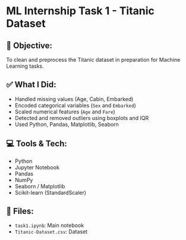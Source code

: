 # ML Internship Task 1 - Titanic Dataset

## 📌 Objective:
To clean and preprocess the Titanic dataset in preparation for Machine Learning tasks.

## ✅ What I Did:
- Handled missing values (Age, Cabin, Embarked)
- Encoded categorical variables (`Sex` and `Embarked`)
- Scaled numerical features (`Age` and `Fare`)
- Detected and removed outliers using boxplots and IQR
- Used Python, Pandas, Matplotlib, Seaborn

## 💻 Tools & Tech:
- Python
- Jupyter Notebook
- Pandas
- NumPy
- Seaborn / Matplotlib
- Scikit-learn (StandardScaler)

## 📁 Files:
- `task1.ipynb`: Main notebook
- `Titanic-Dataset.csv`: Dataset

